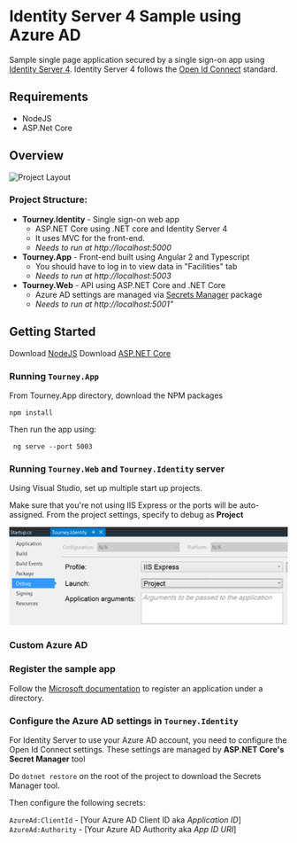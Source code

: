# Identity Server 4 Sample using Azure AD

Sample single page application secured by a single sign-on app using [Identity Server 4](https://github.com/IdentityServer/IdentityServer4). Identity Server 4 follows the [Open Id Connect](http://openid.net/connect/) standard.

## Requirements

- NodeJS
- ASP.Net Core

## Overview 

![Project Layout](img/architecture.png)

### Project Structure:
- **Tourney.Identity** - Single sign-on web app
    - ASP.NET Core using .NET core and Identity Server 4
    - It uses MVC for the front-end.
    - _Needs to run at http://localhost:5000_
- **Tourney.App** - Front-end built using Angular 2 and Typescript
    - You should have to log in to view data in "Facilities" tab
    - _Needs to run at http://localhost:5003_
- **Tourney.Web** - API using ASP.NET Core and .NET Core
    - Azure AD settings are managed via [Secrets Manager](https://docs.microsoft.com/en-us/aspnet/core/security/app-secrets) package
    - _Needs to run at http://localhost:5001"_

## Getting Started 

Download [NodeJS](https://nodejs.org/en/)
Download [ASP.NET Core](https://www.asp.net/core)

### Running `Tourney.App`
 
From Tourney.App directory, download the NPM packages 
```
npm install
```
Then run the app using:
```
 ng serve --port 5003
```

### Running `Tourney.Web` and `Tourney.Identity` server

Using Visual Studio, set up multiple start up projects. 

Make sure that you're not using IIS Express or the ports will be auto-assigned. From the project settings, specify to debug as **Project**

![Visual Studio - Set as Debug from Project Property](img/VisualStudioDebugProperty.PNG)

### Custom Azure AD

### Register the sample app

Follow the [Microsoft documentation](https://docs.microsoft.com/en-us/azure/active-directory/develop/active-directory-integrating-applications) to register an application under a directory.

### Configure the Azure AD settings in `Tourney.Identity`

For Identity Server to use your Azure AD account, you need to configure the Open Id Connect settings.
These settings are managed by **ASP.NET Core's Secret Manager** tool 

Do `dotnet restore` on the root of the project to download the Secrets Manager tool.

Then configure the following secrets:

`AzureAd:ClientId` - [Your Azure AD Client ID aka _Application ID_]
`AzureAd:Authority` - [Your Azure AD Authority aka _App ID URI_]